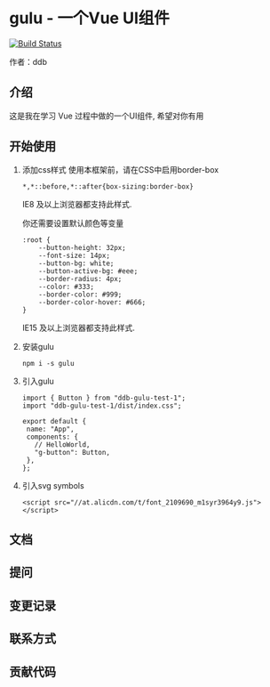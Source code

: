 # gulu - 一个Vue UI组件

[![Build Status](https://travis-ci.org/DDB324/gulu.svg?branch=master)](https://travis-ci.org/DDB324/gulu)

作者：ddb

## 介绍

这是我在学习 Vue 过程中做的一个UI组件, 希望对你有用

## 开始使用
1. 添加css样式 
    使用本框架前，请在CSS中启用border-box
    ```
    *,*::before,*::after{box-sizing:border-box}
    ```
    IE8 及以上浏览器都支持此样式.
    
    你还需要设置默认颜色等变量
    ```
    :root {
        --button-height: 32px;
        --font-size: 14px;
        --button-bg: white;
        --button-active-bg: #eee;
        --border-radius: 4px;
        --color: #333;
        --border-color: #999;
        --border-color-hover: #666;
    }
    ```
    IE15 及以上浏览器都支持此样式.

2. 安装gulu
    ```
    npm i -s gulu
    ```
3. 引入gulu
    ```
   import { Button } from "ddb-gulu-test-1";
   import "ddb-gulu-test-1/dist/index.css";
   
   export default {
     name: "App",
     components: {
       // HelloWorld,
       "g-button": Button,
     },
   };
   ```
4. 引入svg symbols
    ```
   <script src="//at.alicdn.com/t/font_2109690_m1syr3964y9.js"></script>

   ```

## 文档

## 提问

## 变更记录

## 联系方式

## 贡献代码

